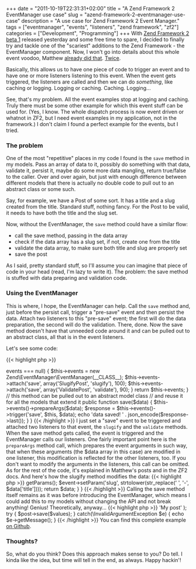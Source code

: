 +++
date = "2011-10-19T22:31:31+02:00"
title = "A Zend Framework 2 EventManager use case"
slug = "azend-framework-2-eventmanager-use-case"
description = "A use case for Zend Framework 2 Event Manager."
tags = ["eventmanager", "events", "listeners", "zend framework", "zf2"]
categories = ["Development", "Programming"]
+++
With <a href="http://framework.zend.com/zf2/blog/entry/Zend-Framework-2-0-0beta1-Released">Zend Framework 2 beta 1</a> released yesterday and some free time to spare, I decided to finally try and tackle one of the "scariest" additions to the Zend Framework - the EventManager component. Now, I won't go into details about this whole event voodoo, Matthew <a href="http://weierophinney.net/matthew/archives/251-Aspects,-Filters,-and-Signals,-Oh,-My!.html">already did that</a>. <a href="http://weierophinney.net/matthew/archives/266-Using-the-ZF2-EventManager.html">Twice</a>.

Basically, this allows us to have one piece of code to trigger an event and to have one or more listeners listening to this event. When the event gets triggered, the listeners are called and then we can do *something*, like caching or logging. Logging or caching. Caching. Logging...

See, that's my problem. All the event examples stop at logging and caching. Truly there must be some other example for which this event stuff can be used for. (Yes, I know. The whole dispatch process is now event driven or whatnot in ZF2, but I need event examples in my application, not in the framework.) I don't claim I found a perfect example for the events, but I tried.

<h3>The problem</h3>

One of the most "repetitive" places in my code I found is the <code>save</code> method in my models. Pass an array of data to it, possibly do something with that data, validate it, persist it, maybe do some more data mangling, return true/false to the caller. Over and over again, but just with enough difference between different models that there is actually no double code to pull out to an abstract class or some such.

Say, for example, we have a Post of some sort. It has a title and a slug created from the title. Standard stuff, nothing fancy. For the Post to be valid, it needs to have both the title and the slug set.

Now, without the EventManager, the <code>save</code> method could have a similar flow:

<ul>
<li>call the save method, passing in the data array</li>
<li>check if the data array has a slug set, if not, create one from the title</li>
<li>validate the data array, to make sure both title and slug are properly set</li>
<li>save the post</li>
</ul>

As I said, pretty standard stuff, so I'll assume you can imagine that piece of code in your head (read, I'm lazy to write it). The problem: the save method is stuffed with data preparing and validation code.

<h3>Using the EventManager</h3>

This is where, I hope, the EventManager can help. Call the <code>save</code> method and, just before the persist call, trigger a "pre-save" event and then persist the data. Attach two listeners to this "pre-save" event; the first will do the data preparation, the second will do the validation. There, done. Now the save method doesn't have that unneeded code around it and can be pulled out to an abstract class, all that is in the event listeners.

Let's see some code:

{{< highlight php >}}
<?php

// This is the Post object

class Post
{
    protected $events = null;

    public function events()
    {
        if ($this->events === null) {
            $this->events = new Zend\EventManager\EventManager(__CLASS__);

            $this->events->attach('save', array('SlugifyPost', 'slugify'), 100);
            $this->events->attach('save', array('ValidatePost', 'validate'), 90);
        }

        return $this->events;
    }

    // this method can be pulled out to an abstract model class
    // and reuse it for all the models that extend it
    public function save($data)
    {
        $this->events()->prepareArgs($data);
        $response = $this->events()->trigger('save', $this, $data);

        echo 'data saved! ' . json_encode($response->last());
    }
}
{{< /highlight >}}
I just set a "save" event to be triggered and attached two listeners to that event, the <code>slugify</code> and the <code>validate</code> methods. When the save method gets called, the event is triggered and the EventManager calls our listeners. One fairly important point here is the <code>prepareArgs</code> method call, which prepares the event arguments in such way, that when these arguments (the $data array in this case) are modified in one listener, this modification is reflected for the other listeners, too. If you don't want to modify the arguments in the listeners, this call can be omitted. As for the rest of the code, it's explained in Matthew's posts and in the ZF2 docs.

And here's how the slugify method modifies the data:

{{< highlight php >}}
<?php

class SlugifyPost
{
    public function slugify($event)
    {
        $data = $event->getParams();

        $event->setParam('slug', strtolower(str_replace(' ', '-', $data['title'])));

        return $data;
    }
}
{{< /highlight >}}
Calling the save method itself remains as it was before introducing the EventManager, which means I could add this to my models without changing the API and not break anything! Genius! Theoretically, anyway...

{{< highlight php >}}
<?php

$post = new Post;

$values = array(
    'title' => 'My post'
);

try {
    $post->save($values);
} catch(\InvalidArgumentException $e) {
    echo $e->getMessage();
}
{{< /highlight >}}
You can find this complete example <a href="https://github.com/robertbasic/blog-examples/blob/master/zf2-event-manager/index.php">on Github</a>.

<h3>Thoughts?</h3>

So, what do you think? Does this approach makes sense to you? Do tell. I kinda like the idea, but time will tell in the end, as always.

Happy hackin'!
